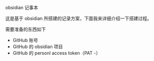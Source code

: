 obsidian 记事本

这是基于 obsidian 所搭建的记录方案，下面我来详细介绍一下搭建过程。

需要准备的东西如下
- GitHub 账号
- GitHub 的 obsidian 项目
- GitHub 的 personl access token（PAT
-）